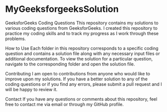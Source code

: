 # MyGeeksforgeeksSolution

GeeksforGeeks Coding Questions
This repository contains my solutions to various coding questions from GeeksforGeeks. I created this repository to practice my coding skills and to track my progress as I work through these problems.

How to Use
Each folder in this repository corresponds to a specific coding question and contains a solution file along with any necessary input files or additional documentation. To view the solution for a particular question, navigate to the corresponding folder and open the solution file.

Contributing
I am open to contributions from anyone who would like to improve upon my solutions. If you have a better solution to any of the coding questions or if you find any errors, please submit a pull request and I will be happy to review it.

Contact
If you have any questions or comments about this repository, feel free to contact me via email or through my GitHub profile.
